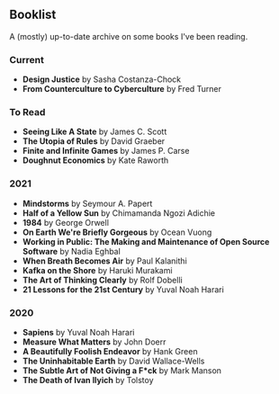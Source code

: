 ## Booklist
A (mostly) up-to-date archive on some books I've been reading.

### Current
* **Design Justice** by Sasha Costanza-Chock
* **From Counterculture to Cyberculture** by Fred Turner

### To Read
* **Seeing Like A State** by James C. Scott
* **The Utopia of Rules** by David Graeber
* **Finite and Infinite Games** by James P. Carse
* **Doughnut Economics** by Kate Raworth

### 2021
* **Mindstorms** by Seymour A. Papert
* **Half of a Yellow Sun** by Chimamanda Ngozi Adichie
* **1984** by George Orwell
* **On Earth We're Briefly Gorgeous** by Ocean Vuong
* **Working in Public: The Making and Maintenance of Open Source Software** by Nadia Eghbal
* **When Breath Becomes Air** by Paul Kalanithi
* **Kafka on the Shore** by Haruki Murakami
* **The Art of Thinking Clearly** by Rolf Dobelli
* **21 Lessons for the 21st Century** by Yuval Noah Harari

### 2020
* **Sapiens** by Yuval Noah Harari
* **Measure What Matters** by John Doerr
* **A Beautifully Foolish Endeavor** by Hank Green
* **The Uninhabitable Earth** by David Wallace-Wells
* **The Subtle Art of Not Giving a F*ck** by Mark Manson
* **The Death of Ivan Ilyich** by Tolstoy
